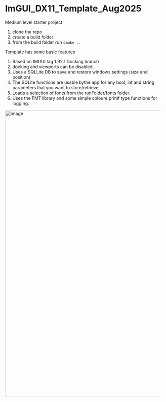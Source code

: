 # ImGUI_DX11_Template_Aug2025
Medium level starter project

1.  clone the repo
2.  create a build folder
3.  from the build folder run `cmake ..`


Template has some basic features
1. Based on IMGUI tag 1.92.1 Docking branch
2. docking and viewports can be disabled.
3. Uses a SQLLite DB to save and restore windows settings (size and position).
4. The SQLite functions are usable bythe app for any bool, int and string parameters that you want to store/retrieve
5. Loads a selection of fonts from the runFolder/fonts folder.
6. Uses the FMT library and some simple coloure printf type functions for logging.


<img width="2625" height="930" alt="image" src="https://github.com/user-attachments/assets/5eb81a98-9711-4ac1-8813-4f96e306bddf" />
